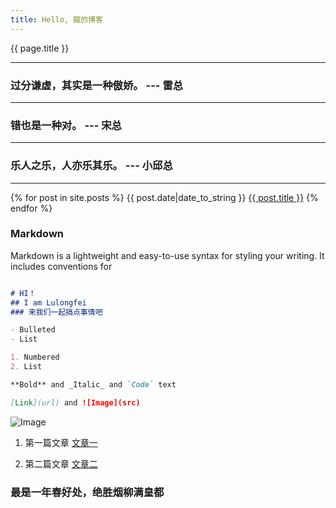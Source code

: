 ```yaml
---
title: Hello, 龍的博客
---
```


{{ page.title }}

---
### 过分谦虚，其实是一种傲娇。    --- 雷总
---
### 错也是一种对。    --- 宋总
---
### 乐人之乐，人亦乐其乐。    --- 小邱总
---



{% for post in site.posts %}
{{ post.date|date_to_string }} <a href='{{ site.baseurl }}{{ post.url }}'>{{ post.title }}</a>
{% endfor %}


### Markdown


Markdown is a lightweight and easy-to-use syntax for styling your writing. It includes conventions for


```markdown

# HI！
## I am Lulongfei
### 来我们一起搞点事情吧 

- Bulleted
- List

1. Numbered
2. List

**Bold** and _Italic_ and `Code` text

[Link](url) and ![Image](src)
```

 ![Image](https://spring-packer.github.io/parker/imgs/1.jpg)

1. 第一篇文章 [文章一](https://spring-packer.github.io/parker/2019/05/21/%E7%AC%AC%E4%B8%80%E7%AF%87%E6%96%87%E7%AB%A0.html)

2. 第二篇文章 [文章二](https://spring-packer.github.io/parker/2019/05/21/%E7%AC%AC%E4%B8%80%E7%AF%87%E6%96%87%E7%AB%A0.html)


### 最是一年春好处，绝胜烟柳满皇都

<!-- Gitalk 评论 start  -->

<!-- Link Gitalk 的支持文件  -->
<link rel="stylesheet" href="https://unpkg.com/gitalk/dist/gitalk.css">
<script src="https://unpkg.com/gitalk@latest/dist/gitalk.min.js"></script> 
<div id="gitalk-container"></div>     <script type="text/javascript">
    var gitalk = new Gitalk({

    // gitalk的主要参数
        clientID: '11fc35911f88369615a6',
        clientSecret: '89b00c3f94b4e7ad8a2211b3138e29b50f16591a',
        repo: 'parker',
        owner: 'Spring-packer',
        admin: ['Spring-packer'],
        id: 'indow.location.pathname123321090334563', 注意id一定不要重复，这里是举个例子，可以写中文，如果重复了，就会把其他地方的评论显示过来

    });
    gitalk.render('gitalk-container');
</script> 
<!-- Gitalk end -->

